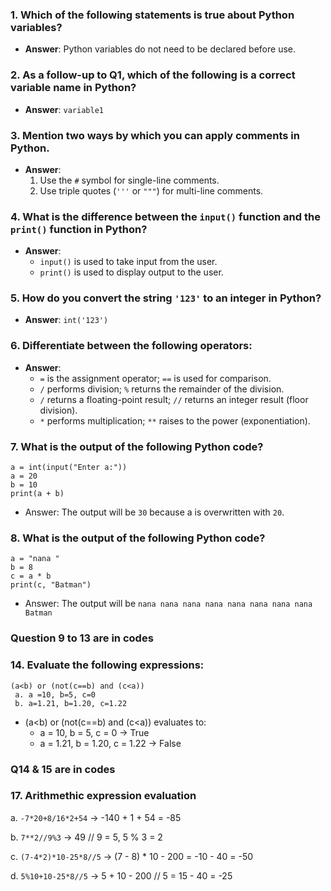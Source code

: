 ### 1. Which of the following statements is true about Python variables?
- **Answer**: Python variables do not need to be declared before use.

### 2. As a follow-up to Q1, which of the following is a correct variable name in Python?
- **Answer**: `variable1`

### 3. Mention two ways by which you can apply comments in Python.
- **Answer**:
  1. Use the `#` symbol for single-line comments.
  2. Use triple quotes (`'''` or `"""`) for multi-line comments.

### 4. What is the difference between the `input()` function and the `print()` function in Python?
- **Answer**:
  - `input()` is used to take input from the user.
  - `print()` is used to display output to the user.

### 5. How do you convert the string `'123'` to an integer in Python?
- **Answer**: `int('123')`

### 6. Differentiate between the following operators:
- **Answer**:
  - `=` is the assignment operator; `==` is used for comparison.
  - `/` performs division; `%` returns the remainder of the division.
  - `/` returns a floating-point result; `//` returns an integer result (floor division).
  - `*` performs multiplication; `**` raises to the power (exponentiation).

### 7. What is the output of the following Python code?
```
a = int(input("Enter a:"))
a = 20
b = 10
print(a + b)
```
- Answer: The output will be `30` because a is overwritten with `20`.

### 8. What is the output of the following Python code?
```
a = "nana "
b = 8
c = a * b
print(c, "Batman")
```
- Answer: The output will be `nana nana nana nana nana nana nana nana Batman`

### Question 9 to 13 are in codes

### 14. Evaluate the following expressions:
```
(a<b) or (not(c==b) and (c<a))
 a. a =10, b=5, c=0
 b. a=1.21, b=1.20, c=1.22
```

- (a<b) or (not(c==b) and (c<a)) evaluates to:
    - a = 10, b = 5, c = 0 → True
    - a = 1.21, b = 1.20, c = 1.22 → False

### Q14 & 15 are in codes

### 17. Arithmethic expression evaluation
a. `-7*20+8/16*2+54` → -140 + 1 + 54 = -85

b. `7**2//9%3` → 49 // 9 = 5, 5 % 3 = 2

c. `(7-4*2)*10-25*8//5` → (7 - 8) * 10 - 200 = -10 - 40 = -50

d. `5%10+10-25*8//5` → 5 + 10 - 200 // 5 = 15 - 40 = -25